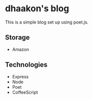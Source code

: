 dhaakon's blog
====

This is a simple blog set up using poet.js.

Storage
----
- Amazon

Technologies
----
- Express
- Node
- Poet
- CoffeeScript


